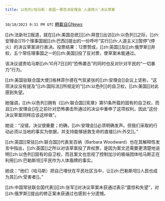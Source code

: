 ```yaml
---
title: 以色列/哈马斯：美国一票否决安理会'人道停火'决议草案
---
```

`10/18/2023 9:31 PM UTC` [轉載自GNews](https://gnews.org/articles/1851795)

[[zh:法新社]]报道，就在[[zh:美国总统]][[zh:拜登]]出访[[zh:以色列]]之际，[[zh:安理会]]15个理事国就[[zh:巴西]]提出的一份呼吁“实行[[zh:人道主义]]暂停”(停火）的决议草案进行表决。投票结果：12票赞成，[[zh:英国]]及[[zh:俄罗斯]]弃权，五个常任理事国之一的[[zh:美国]]投了反对票，使草案未能通过。

该决议谴责哈马斯[[zh:10月7日]]的“恐怖袭击”的同时也反对针对平民的“一切暴力”行为。

[[zh:美国驻联合国大使]]格林菲尔德在气氛紧张的[[zh:安理会]]会议上坚称，“这项决议没有提及"[[zh:国际法]]所规定的"[[zh:以色列]]的自卫权，[[zh:美国]]对此感到失望。

她强调，[[zh:以色列]]拥有《[[zh:联合国]]宪章》第51条所载的固有的自卫权，而且[[zh:安理会]]在之前针对恐怖袭击所通过的决议中重申了这项权利，因此“这份决议草案同样应该这样做”。

她说：“没错，决议很重要；的确，[[zh:安理会]]必须明确发声。但我们采取的行动必须以当地的事实为依据，并支持能够拯救生命的直接[[zh:外交]]。”

[[zh:英国]]常驻[[zh:联合国]]代表吴百纳（Barbara Woodward）也在其解释性发言中指出，[[zh:英国]]之所以对该草案投了弃权票，是因为案文还需要更清楚地说明[[zh:以色列]]固有的自卫权，而且案文也忽视了控制加沙的极端团体哈马斯正在利用[[zh:巴勒斯坦]]平民作为人体盾牌的事实。

她说：“他们（哈马斯）把自己埋伏在平民社区当中，让[[zh:巴勒斯坦]]人民也成为其[[zh:受害者]]。”

[[zh:中国常驻联合国代表]][[zh:张军]]对决议草案未获通过表示“震惊和失望”，对[[zh:俄罗斯]]提出的修正案未获通过也感到十分遗憾。
